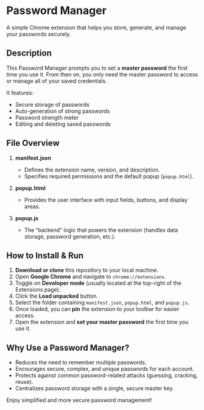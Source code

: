 # Password Manager

A simple Chrome extension that helps you store, generate, and manage your passwords securely.

## Description

This Password Manager prompts you to set a **master password** the first time you use it. From then on, you only need the master password to access or manage all of your saved credentials. 

It features:

- Secure storage of passwords
- Auto-generation of strong passwords
- Password strength meter
- Editing and deleting saved passwords

## File Overview

1. **manifest.json**  
   - Defines the extension name, version, and description.  
   - Specifies required permissions and the default popup (`popup.html`).

2. **popup.html**  
   - Provides the user interface with input fields, buttons, and display areas.

3. **popup.js**  
   - The “backend” logic that powers the extension (handles data storage, password generation, etc.).

## How to Install & Run

1. **Download or clone** this repository to your local machine.
2. Open **Google Chrome** and navigate to `chrome://extensions`.
3. Toggle on **Developer mode** (usually located at the top-right of the Extensions page).
4. Click the **Load unpacked** button.
5. Select the folder containing `manifest.json`, `popup.html`, and `popup.js`.
6. Once loaded, you can **pin** the extension to your toolbar for easier access.
7. Open the extension and **set your master password** the first time you use it.

## Why Use a Password Manager?

- Reduces the need to remember multiple passwords.
- Encourages secure, complex, and unique passwords for each account.
- Protects against common password-related attacks (guessing, cracking, reuse).
- Centralizes password storage with a single, secure master key.

Enjoy simplified and more secure password management!
